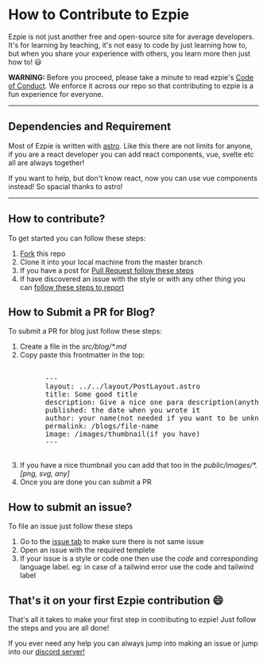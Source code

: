 # How to Contribute to Ezpie
Ezpie is not just another free and open-source site for average developers. It's for learning by teaching, it's not easy to code by just learning how to, but when you share your experience with others, you learn more then just how to! 😃

**WARNING:** Before you proceed, please take a minute to read ezpie's [Code of Conduct](https://github.com/EzpieCo/ezpie/blob/master/CODE_OF_CONDUCT.md). We enforce it across our repo so that contributing to ezpie is a fun experience for everyone.

---

## Dependencies and Requirement
Most of Ezpie is written with [astro](https://astro.build). Like this there are not limits for anyone, if you are a react developer you can add react components, vue, svelte etc all are always together!

If you want to help, but don't know react, now you can use vue components instead! So spacial thanks to astro!

---

## How to contribute?
To get started you can follow these steps:

1. [Fork](https://docs.github.com/en/get-started/quickstart/fork-a-repo) this repo
2. Clone it into your local machine from the master branch
3. If you have a post for [Pull Request follow these steps](#blog-pr)
4. If have discovered an issue with the style or with any other thing you can [follow these steps to report](#issue-filling)




<div id="blog-pr">
  <h2>How to Submit a PR for Blog?</h2>
  <p>To submit a PR for blog just follow these steps:</p>
  <ol>
    <li>Create a file in the <em>src/blog/*.md</em></li>
    <li>Copy paste this frontmatter in the top:</li>
    <br>
    <pre>
      ---
      layout: ../../layout/PostLayout.astro
      title: Some good title
      description: Give a nice one para description(anything between a line or para)
      published: the date when you wrote it
      author: your name(not needed if you want to be unknow)
      permalink: /blogs/file-name
      image: /images/thumbnail(if you have)
      ---
    </pre>
    <li>If you have a nice thumbnail you can add that too in the <em>public/images/*.[png, svg, any]</em></li>
    <li>Once you are done you can submit a PR</li>
  </ol>
</div>

<div id="issue-filling">
  <h2>How to submit an issue?</h2>
  <p>To file an issue just follow these steps</p>
  <ol>
    <li>Go to the <a href="https://github.com/EzpieCo/ezpie/issues">issue tab</a> to make sure there is not same issue</li>
    <li>Open an issue with the required templete</li>
    <li>If your issue is a style or code one then use the <i>code</i> and corresponding language label. eg: in case of a tailwind error use the code and tailwind label</li>
  </ol>
</div>

## That's it on your first Ezpie contribution 😄
That's all it takes to make your first step in contributing to ezpie! Just follow the steps and you are all done!

If you ever need any help you can always jump into making an issue or jump into our [discord server!](https://discord.gg/jR7fjqSCDk)
